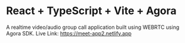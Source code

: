 # React + TypeScript + Vite + Agora

A realtime video/audio group call application built using WEBRTC using Agora SDK.
Live Link: https://meet-app2.netlify.app
